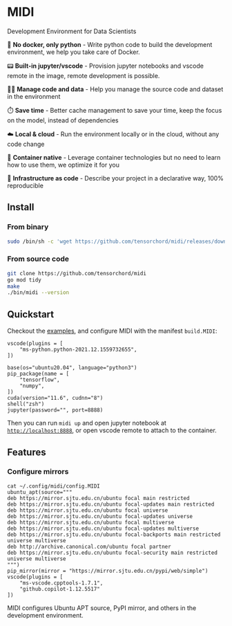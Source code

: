 # MIDI

Development Environment for Data Scientists

:snake:  **No docker, only python** - Write python code to build the development environment, we help you take care of Docker.

:pager: **Built-in jupyter/vscode** - Provision jupyter notebooks and vscode remote in the image, remote development is possible.

:man_technologist: **Manage code and data** - Help you manage the source code and dataset in the environment

:stopwatch: **Save time** - Better cache management to save your time, keep the focus on the model, instead of dependencies

☁️ **Local & cloud** - Run the environment locally or in the cloud, without any code change

:whale: **Container native** - Leverage container technologies but no need to learn how to use them, we optimize it for you

🤟  **Infrastructure as code** - Describe your project in a declarative way, 100% reproducible

## Install

### From binary

```bash
sudo /bin/sh -c 'wget https://github.com/tensorchord/midi/releases/download/0.0.1-alpha.3/midi_0.0.1-alpha.3_Linux_x86_64 -O /usr/local/bin/midi && chmod +x /usr/local/bin/midi && /usr/local/bin/midi bootstrap'
```

### From source code

```bash
git clone https://github.com/tensorchord/midi
go mod tidy
make
./bin/midi --version
```

## Quickstart

Checkout the [examples](./examples/mnist), and configure MIDI with the manifest `build.MIDI`:

```
vscode(plugins = [
    "ms-python.python-2021.12.1559732655",
])

base(os="ubuntu20.04", language="python3")
pip_package(name = [
    "tensorflow",
    "numpy",
])
cuda(version="11.6", cudnn="8")
shell("zsh")
jupyter(password="", port=8888)
```

Then you can run `midi up` and open jupyter notebook at [`http://localhost:8888`](http://localhost:8888), or open vscode remote to attach to the container.

## Features

### Configure mirrors

```
cat ~/.config/midi/config.MIDI
ubuntu_apt(source="""
deb https://mirror.sjtu.edu.cn/ubuntu focal main restricted
deb https://mirror.sjtu.edu.cn/ubuntu focal-updates main restricted
deb https://mirror.sjtu.edu.cn/ubuntu focal universe
deb https://mirror.sjtu.edu.cn/ubuntu focal-updates universe
deb https://mirror.sjtu.edu.cn/ubuntu focal multiverse
deb https://mirror.sjtu.edu.cn/ubuntu focal-updates multiverse
deb https://mirror.sjtu.edu.cn/ubuntu focal-backports main restricted universe multiverse
deb http://archive.canonical.com/ubuntu focal partner
deb https://mirror.sjtu.edu.cn/ubuntu focal-security main restricted universe multiverse
""")
pip_mirror(mirror = "https://mirror.sjtu.edu.cn/pypi/web/simple")
vscode(plugins = [
    "ms-vscode.cpptools-1.7.1",
    "github.copilot-1.12.5517"
])
```

MIDI configures Ubuntu APT source, PyPI mirror, and others in the development environment.
